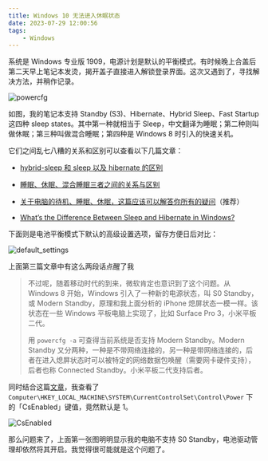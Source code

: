```yaml
---
title: Windows 10 无法进入休眠状态
date: 2023-07-29 12:00:56
tags:
    - Windows
---
```


系统是 Windows 专业版 1909，电源计划是默认的平衡模式。有时候晚上合盖后第二天早上笔记本发烫，揭开盖子直接进入解锁登录界面。这次又遇到了，寻找解决方法，并稍作记录。

<!-- more -->

![powercfg](https://img.zs.fyi/2308/powercfg.png)

如图，我的笔记本支持 Standby (S3)、Hibernate、Hybrid Sleep、Fast Startup 这四种 sleep states。其中第一种就相当于 Sleep，中文翻译为睡眠；第二种则叫做休眠；第三种叫做混合睡眠；第四种是 Windows 8 时引入的快速关机。

它们之间乱七八糟的关系和区别可以查看以下几篇文章：

- [hybrid-sleep 和 sleep 以及 hibernate 的区别](https://blog.csdn.net/Listener_ri/article/details/50835594)

- [睡眠、休眠、混合睡眠三者之间的关系与区别](https://blog.csdn.net/y97523szb/article/details/78108777)

- [关于电脑的待机、睡眠、休眠，这篇应该可以解答你所有的疑问](https://zhuanlan.zhihu.com/p/47006051)（推荐）

- [What’s the Difference Between Sleep and Hibernate in Windows?](https://www.howtogeek.com/102897/whats-the-difference-between-sleep-and-hibernate-in-windows/)

下面则是电池平衡模式下默认的高级设置选项，留存方便日后对比：

![default_settings](https://img.zs.fyi/2308/default_settings.png)

上面第三篇文章中有这么两段话点醒了我

> 不过呢，随着移动时代的到来，微软肯定也意识到了这个问题。从 Windows 8 开始，Windows 引入了一种新的电源状态，叫 S0 Standby，或 Modern Standby，原理和我上面分析的 iPhone 熄屏状态一模一样。该状态在一些 Windows 平板电脑上实现了，比如 Surface Pro 3，小米平板二代。
>
> 用 `powercfg -a` 可查得当前系统是否支持 Modern Standby。Modern Standby 又分两种，一种是不带网络连接的，另一种是带网络连接的，后者在进入熄屏状态时可以被特定的网络数据包唤醒（需要网卡硬件支持），后者也称 Connected Standby。小米平板二代支持后者。

同时结合这篇[文章](https://blog.csdn.net/hanziyuan08/article/details/89396894)，我查看了 `Computer\HKEY_LOCAL_MACHINE\SYSTEM\CurrentControlSet\Control\Power` 下的「CsEnabled」键值，竟然默认是 1。

![CsEnabled](https://img.zs.fyi/2308/CsEnabled.png)

那么问题来了，上面第一张图明明显示我的电脑不支持 S0 Standby，电池驱动管理却依然将其开启。我觉得很可能就是这个问题了。
